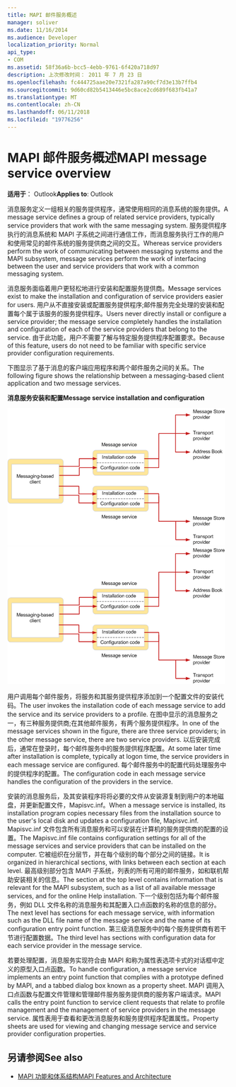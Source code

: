 ```yaml
---
title: MAPI 邮件服务概述
manager: soliver
ms.date: 11/16/2014
ms.audience: Developer
localization_priority: Normal
api_type:
- COM
ms.assetid: 58f36a6b-bcc5-4ebb-9761-6f420a718d97
description: 上次修改时间： 2011 年 7 月 23 日
ms.openlocfilehash: fc444725aae20e7321fa287a90cf7d3e13b7ffb4
ms.sourcegitcommit: 9d60cd82b5413446e5bc8ace2cd689f683fb41a7
ms.translationtype: MT
ms.contentlocale: zh-CN
ms.lasthandoff: 06/11/2018
ms.locfileid: "19776256"
---
```

# <a name="mapi-message-service-overview"></a><span data-ttu-id="3cfc4-103">MAPI 邮件服务概述</span><span class="sxs-lookup"><span data-stu-id="3cfc4-103">MAPI message service overview</span></span>
  
<span data-ttu-id="3cfc4-104">**适用于**： Outlook</span><span class="sxs-lookup"><span data-stu-id="3cfc4-104">**Applies to**: Outlook</span></span> 
  
<span data-ttu-id="3cfc4-105">消息服务定义一组相关的服务提供程序，通常使用相同的消息系统的服务提供。</span><span class="sxs-lookup"><span data-stu-id="3cfc4-105">A message service defines a group of related service providers, typically service providers that work with the same messaging system.</span></span> <span data-ttu-id="3cfc4-106">服务提供程序执行的消息系统和 MAPI 子系统之间进行通信工作，而消息服务执行工作的用户和使用常见的邮件系统的服务提供商之间的交互。</span><span class="sxs-lookup"><span data-stu-id="3cfc4-106">Whereas service providers perform the work of communicating between messaging systems and the MAPI subsystem, message services perform the work of interfacing between the user and service providers that work with a common messaging system.</span></span>  
  
<span data-ttu-id="3cfc4-107">消息服务面临着用户更轻松地进行安装和配置服务提供商。</span><span class="sxs-lookup"><span data-stu-id="3cfc4-107">Message services exist to make the installation and configuration of service providers easier for users.</span></span> <span data-ttu-id="3cfc4-108">用户从不直接安装或配置服务提供程序;邮件服务完全处理的安装和配置每个属于该服务的服务提供程序。</span><span class="sxs-lookup"><span data-stu-id="3cfc4-108">Users never directly install or configure a service provider; the message service completely handles the installation and configuration of each of the service providers that belong to the service.</span></span> <span data-ttu-id="3cfc4-109">由于此功能，用户不需要了解与特定服务提供程序配置要求。</span><span class="sxs-lookup"><span data-stu-id="3cfc4-109">Because of this feature, users do not need to be familiar with specific service provider configuration requirements.</span></span> 
  
<span data-ttu-id="3cfc4-110">下图显示了基于消息的客户端应用程序和两个邮件服务之间的关系。</span><span class="sxs-lookup"><span data-stu-id="3cfc4-110">The following figure shows the relationship between a messaging-based client application and two message services.</span></span>
  
<span data-ttu-id="3cfc4-111">**消息服务安装和配置**</span><span class="sxs-lookup"><span data-stu-id="3cfc4-111">**Message service installation and configuration**</span></span>
  
<span data-ttu-id="3cfc4-112">![消息服务安装和配置](media/amapi_44.gif "消息服务安装和配置")</span><span class="sxs-lookup"><span data-stu-id="3cfc4-112">![Message service installation and configuration](media/amapi_44.gif "Message service installation and configuration")</span></span>
  
<span data-ttu-id="3cfc4-113">用户调用每个邮件服务，将服务和其服务提供程序添加到一个配置文件的安装代码。</span><span class="sxs-lookup"><span data-stu-id="3cfc4-113">The user invokes the installation code of each message service to add the service and its service providers to a profile.</span></span> <span data-ttu-id="3cfc4-114">在图中显示的消息服务之一，有三种服务提供商;在其他邮件服务，有两个服务提供程序。</span><span class="sxs-lookup"><span data-stu-id="3cfc4-114">In one of the message services shown in the figure, there are three service providers; in the other message service, there are two service providers.</span></span> <span data-ttu-id="3cfc4-115">以后安装完成后，通常在登录时，每个邮件服务中的服务提供程序配置。</span><span class="sxs-lookup"><span data-stu-id="3cfc4-115">At some later time after installation is complete, typically at logon time, the service providers in each message service are configured.</span></span> <span data-ttu-id="3cfc4-116">每个邮件服务中的配置代码处理服务中的提供程序的配置。</span><span class="sxs-lookup"><span data-stu-id="3cfc4-116">The configuration code in each message service handles the configuration of the providers in the service.</span></span>
  
<span data-ttu-id="3cfc4-117">安装的消息服务后，及其安装程序将将必要的文件从安装源复制到用户的本地磁盘，并更新配置文件，Mapisvc.inf。</span><span class="sxs-lookup"><span data-stu-id="3cfc4-117">When a message service is installed, its installation program copies necessary files from the installation source to the user's local disk and updates a configuration file, Mapisvc.inf.</span></span> <span data-ttu-id="3cfc4-118">Mapisvc.inf 文件包含所有消息服务和可以安装在计算机的服务提供商的配置的设置。</span><span class="sxs-lookup"><span data-stu-id="3cfc4-118">The Mapisvc.inf file contains configuration settings for all of the message services and service providers that can be installed on the computer.</span></span> <span data-ttu-id="3cfc4-119">它被组织在分层节，并在每个级别的每个部分之间的链接。</span><span class="sxs-lookup"><span data-stu-id="3cfc4-119">It is organized in hierarchical sections, with links between each section at each level.</span></span> <span data-ttu-id="3cfc4-120">最高级别部分包含 MAPI 子系统，列表的所有可用的邮件服务，如和联机帮助安装相关的信息。</span><span class="sxs-lookup"><span data-stu-id="3cfc4-120">The section at the top level contains information that is relevant for the MAPI subsystem, such as a list of all available message services, and for the online Help installation.</span></span> <span data-ttu-id="3cfc4-121">下一个级别包括为每个邮件服务，例如 DLL 文件名称的消息服务和其配置入口点函数的名称的信息的部分。</span><span class="sxs-lookup"><span data-stu-id="3cfc4-121">The next level has sections for each message service, with information such as the DLL file name of the message service and the name of its configuration entry point function.</span></span> <span data-ttu-id="3cfc4-122">第三级消息服务中的每个服务提供商有若干节进行配置数据。</span><span class="sxs-lookup"><span data-stu-id="3cfc4-122">The third level has sections with configuration data for each service provider in the message service.</span></span> 
  
<span data-ttu-id="3cfc4-123">若要处理配置，消息服务实现符合由 MAPI 和称为属性表选项卡式的对话框中定义的原型入口点函数。</span><span class="sxs-lookup"><span data-stu-id="3cfc4-123">To handle configuration, a message service implements an entry point function that complies with a prototype defined by MAPI, and a tabbed dialog box known as a property sheet.</span></span> <span data-ttu-id="3cfc4-124">MAPI 调用入口点函数与配置文件管理和管理邮件服务服务提供商的服务客户端请求。</span><span class="sxs-lookup"><span data-stu-id="3cfc4-124">MAPI calls the entry point function to service client requests that relate to profile management and the management of service providers in the message service.</span></span> <span data-ttu-id="3cfc4-125">属性表用于查看和更改消息服务和服务提供程序配置属性。</span><span class="sxs-lookup"><span data-stu-id="3cfc4-125">Property sheets are used for viewing and changing message service and service provider configuration properties.</span></span> 
  
## <a name="see-also"></a><span data-ttu-id="3cfc4-126">另请参阅</span><span class="sxs-lookup"><span data-stu-id="3cfc4-126">See also</span></span>

- [<span data-ttu-id="3cfc4-127">MAPI 功能和体系结构</span><span class="sxs-lookup"><span data-stu-id="3cfc4-127">MAPI Features and Architecture</span></span>](mapi-features-and-architecture.md)

